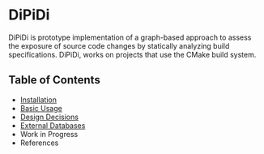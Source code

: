 # DiPiDi
DiPiDi is prototype implementation of a graph-based approach to assess the exposure of source code
changes by statically analyzing build specifications. DiPiDi, works on projects that use the CMake
build system.
## Table of Contents
- [Installation](./Installation/README.md)
- [Basic Usage](./Usage/README.md)
- [Design Decisions](./Design/README.md)
- [External Databases](./Neo4j/README.md)
- Work in Progress
- References